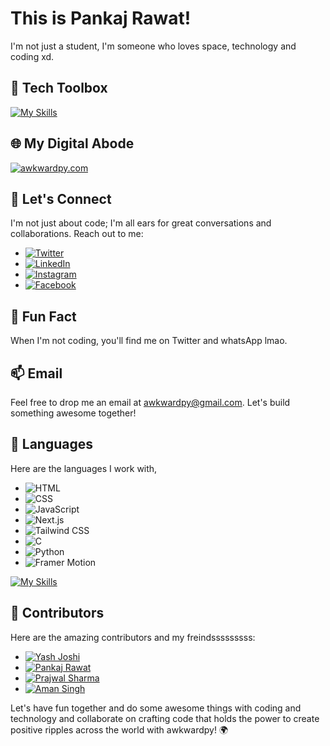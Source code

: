 # This is Pankaj Rawat!

I'm not just a student, I'm someone who loves space, technology and coding xd. 

## 🔧 Tech Toolbox
[![My Skills](https://skillicons.dev/icons?i=vscode,blender,bootstrap,eclipse,firebase,git,github,mongodb,linux,stackoverflow,&perline=5)](https://skillicons.dev)

## 🌐 My Digital Abode
[![awkwardpy.com](https://img.shields.io/badge/awkwardpy.com-%E2%9C%A8%20Explore%20My%20Digital%20Realm-blue?style=for-the-badge)]([https://awkwardpy-awkward-pys-projects.vercel.app/])

## 💬 Let's Connect
I'm not just about code; I'm all ears for great conversations and collaborations. Reach out to me:

- [![Twitter](https://img.shields.io/badge/Twitter-%40awkwardpy-blue?style=flat)](https://twitter.com/awkwardpy)
- [![LinkedIn](https://img.shields.io/badge/LinkedIn-Pankaj%20Rawat-blue?style=flat)](https://www.linkedin.com/in/pankaj-rawat)
- [![Instagram](https://img.shields.io/badge/Instagram-%40awkwardpy-blue?style=flat)](https://www.instagram.com/awkwardpy)
- [![Facebook](https://img.shields.io/badge/Facebook-%40awkwardpy-blue?style=flat)](https://www.facebook.com/awkwardpy)

## 🌠 Fun Fact
When I'm not coding, you'll find me on Twitter and whatsApp lmao.

## 📫 Email
Feel free to drop me an email at awkwardpy@gmail.com. Let's build something awesome together!

## 🚀 Languages
Here are the languages I work with,

- ![HTML](https://img.shields.io/badge/HTML-HTML5-%23E34F26?style=flat&logo=html5&logoColor=white)
- ![CSS](https://img.shields.io/badge/CSS-CSS3-%231572B6?style=flat&logo=css3&logoColor=white)
- ![JavaScript](https://img.shields.io/badge/JavaScript-%23F7DF1E?style=flat&logo=javascript&logoColor=black)
- ![Next.js](https://img.shields.io/badge/Next.js-%23000000?style=flat&logo=next.js&logoColor=white)
- ![Tailwind CSS](https://img.shields.io/badge/Tailwind_CSS-%231a202c?style=flat&logo=tailwind-css&logoColor=38b2ac)
- ![C](https://img.shields.io/badge/C-%23A8B9CC?style=flat&logo=c&logoColor=black)
- ![Python](https://img.shields.io/badge/Python-%233776AB?style=flat&logo=python&logoColor=white)
- ![Framer Motion](https://img.shields.io/badge/Framer_Motion-%2381C0E3?style=flat&logo=framer&logoColor=white)

[![My Skills](https://skillicons.dev/icons?i=html,css,c,nextjs,py,js,bootstrap,tailwindcss&perline=5)](https://skillicons.dev)




## 👥 Contributors
Here are the amazing contributors and my freindsssssssss:

- [![Yash Joshi](https://img.shields.io/badge/Yash%20Joshi-%E2%9C%A8%20Contributor-blue?style=flat)](https://github.com/yashjoshi)
- [![Pankaj Rawat](https://img.shields.io/badge/Pankaj%20Rawat-%E2%9C%A8%20Contributor-blue?style=flat)](https://github.com/awkwardpy)
- [![Prajwal Sharma](https://img.shields.io/badge/Prajwal%20Sharma-%E2%9C%A8%20Contributor-blue?style=flat)](https://github.com/prajwalsharma)
- [![Aman Singh](https://img.shields.io/badge/Aman%20Singh-%E2%9C%A8%20Contributor-blue?style=flat)](https://github.com/amansingh9097)

Let's have fun together and do some awesome things with coding and technology and collaborate on crafting code that holds the power to create positive ripples across the world with awkwardpy! 🌍
